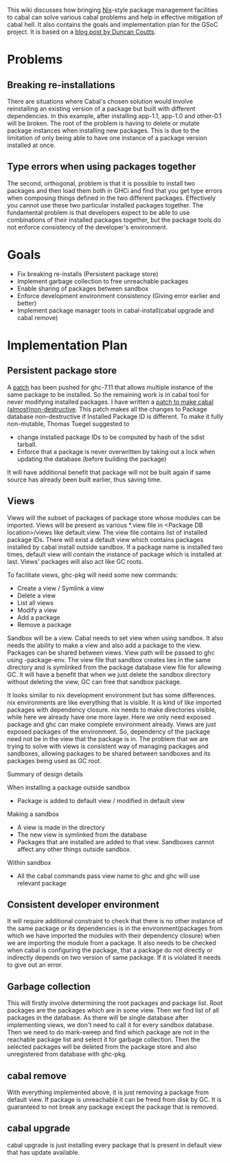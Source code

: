 
This wiki discusses how bringing [ Nix](https://nixos.org/nix/)-style package management facilities to cabal can solve various cabal problems and help in effective mitigation of cabal hell. It also contains the goals and implementation plan for the GSoC project. It is based on a [ blog post by Duncan Coutts](http://www.well-typed.com/blog/2015/01/how-we-might-abolish-cabal-hell-part-2/).

# Problems

## Breaking re-installations

[](http://www.well-typed.com/blog/aux/images/cabal-hell/install-example1.png)


There are situations where Cabal's chosen solution would involve reinstalling an existing version of a package but built with different dependencies.
In this example, after installing app-1.1, app-1.0 and other-0.1 will be broken. The root of the problem is having to delete or mutate package instances when installing new packages. This is due to the limitation of only being able to have one instance of a package version installed at once.

## Type errors when using packages together

[](http://www.well-typed.com/blog/aux/images/cabal-hell/install-example2.png)


The second, orthogonal, problem is that it is possible to install two packages and then load them both in GHCi and find that you get type errors when composing things defined in the two different packages. Effectively you cannot use these two particular installed packages together.
The fundamental problem is that developers expect to be able to use combinations of their installed packages together, but the package tools do not enforce consistency of the developer's environment.

# Goals

- Fix breaking re-installs (Persistent package store)
- Implement garbage collection to free unreachable packages
- Enable sharing of packages between sandbox
- Enforce development environment consistency (Giving error earlier and better)
- Implement package manager tools in cabal-install(cabal upgrade and cabal remove)

# Implementation Plan

## Persistent package store


A [ patch](https://github.com/ghc/ghc/commit/dd3a7245d4d557b9e19bfa53b0fb2733c6fd4f88) has been pushed for ghc-7.11 that allows multiple instance of the same package to be installed. So the remaining work is in cabal tool for never modifying installed packages. I have written a [ patch to make cabal (almost)non-destructive](https://github.com/fugyk/cabal/commit/45ec5edbaada1fd063c67d6109e69efa0e732e6a). This patch makes all the changes to Package database non-destructive if Installed Package ID is different. To make it fully non-mutable, Thomas Tuegel suggested to

- change installed package IDs to be computed by hash of the sdist tarball.
- Enforce that a package is never overwritten by taking out a lock when updating the database.(before building the package)


It will have additional benefit that package will not be built again if same source has already been built earlier, thus saving time.

## Views


Views will the subset of packages of package store whose modules can be imported. Views will be present as various \*.view file in \<Package DB location\>/views like default.view. The view file contains list of installed package IDs. There will exist a default view which contains packages installed by cabal install outside sandbox. If a package name is installed two times, default view will contain the instance of package which is installed at last. Views' packages will also act like GC roots.


To facilitate views, ghc-pkg will need some new commands:

- Create a view / Symlink a view
- Delete a view
- List all views
- Modify a view
- Add a package
- Remove a package


Sandbox will be a view. Cabal needs to set view when using sandbox. It also needs the ability to make a view and also add a package to the view. Packages can be shared between views. View path will be passed to ghc using -package-env. The view file that sandbox creates lies in the same directory and is symlinked from the package database view file for allowing GC. It will have a benefit that when we just delete the sandbox directory without deleting the view, GC can free that sandbox package.


It looks similar to nix development environment but has some differences. nix environments are like everything that is visible. It is kind of like imported packages with dependency closure. nix needs to make directories visible, while here we already have one more layer. Here we only need exposed package and ghc can make complete environment already. Views are just exposed packages of the environment. So, dependency of the package need not be in the view that the package is in. The problem that we are trying to solve with views is consistent way of managing packages and sandboxes, allowing packages to be shared between sandboxes and its packages being used as GC root.


Summary of design details


When installing a package outside sandbox

- Package is added to default view / modified in default view


Making a sandbox

- A view is made in the directory
- The new view is symlinked from the database
- Packages that are installed are added to that view. Sandboxes cannot affect any other things outside sandbox.


Within sandbox

- All the cabal commands pass view name to ghc and ghc will use relevant package

## Consistent developer environment


It will require additional constraint to check that there is no other instance of the same package or its dependencies is in the environment(packages from which we have imported the modules with their dependency closure) when we are importing the module from a package. It also needs to be checked when cabal is configuring the package, that a package do not directly or indirectly depends on two version of same package. If it is violated it needs to give out an error.

## Garbage collection


This will firstly involve determining the root packages and package list. Root packages are the packages which are in some view. Then we find list of all packages in the database. As there will be single database after implementing views, we don't need to call it for every sandbox database. Then we need to do mark-sweep and find which package are not in the reachable package list and select it for garbage collection. Then the selected packages will be deleted from the package store and also unregistered from database with ghc-pkg.

## cabal remove


With everything implemented above, it is just removing a package from default view. If package is unreachable it can be freed from disk by GC. It is guaranteed to not break any package except the package that is removed.

## cabal upgrade


cabal upgrade is just installing every package that is present in default view that has update available.
